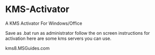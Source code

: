# KMS-Activator
A KMS Activator For Windows/Office


Save as .bat run as administrator follow the on screen instructions for activation here are some kms servers you can use.


kms8.MSGuides.com

